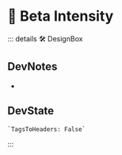 
# 🔷 <beta>Beta Intensity</beta>

::: details 🛠 <dev>DesignBox</dev>

## DevNotes

-

## DevState

```py
`TagsToHeaders: False`
```

:::
